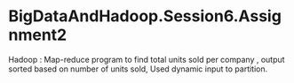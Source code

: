 # BigDataAndHadoop.Session6.Assignment2
Hadoop : Map-reduce program to find total units sold per company , output sorted based on number of units sold, Used dynamic input to partition.
